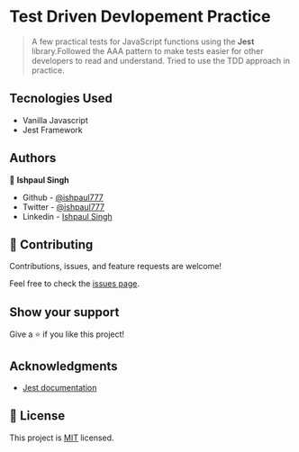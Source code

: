 # Test Driven Devlopement Practice

> A few practical tests for JavaScript functions using the **Jest** library.Followed the AAA pattern to make tests easier for other developers to read and understand. Tried to use the TDD approach in practice.


## Tecnologies Used

- Vanilla Javascript
- Jest Framework


## Authors

👤 **Ishpaul Singh**

- Github - [@ishpaul777](https://github.com/ishpaul777)
- Twitter - [@ishpaul777](https://twitter.com/ishpaul777)
- Linkedin - [Ishpaul Singh](https://www.linkedin.com/in/ishpaul-singh-264590226/)


## 🤝 Contributing

Contributions, issues, and feature requests are welcome!

Feel free to check the [issues page](../../issues/).

## Show your support

Give a ⭐️ if you like this project!

## Acknowledgments

- [Jest documentation](https://jestjs.io/docs/getting-started)

## 📝 License

This project is [MIT](./MIT.md) licensed.
